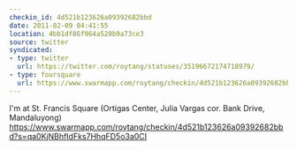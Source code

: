 ```yaml
---
checkin_id: 4d521b123626a09392682bbd
date: 2011-02-09 04:41:55
location: 4bb1df86f964a520b9a73ce3
source: twitter
syndicated:
- type: twitter
  url: https://twitter.com/roytang/statuses/35196672174718979/
- type: foursquare
  url: https://www.swarmapp.com/roytang/checkin/4d521b123626a09392682bbd
---
```


I'm at St. Francis Square (Ortigas Center, Julia Vargas cor. Bank Drive, Mandaluyong) https://www.swarmapp.com/roytang/checkin/4d521b123626a09392682bbd?s=qa0KjNBhfIdFks7HhqFD5o3a0CI